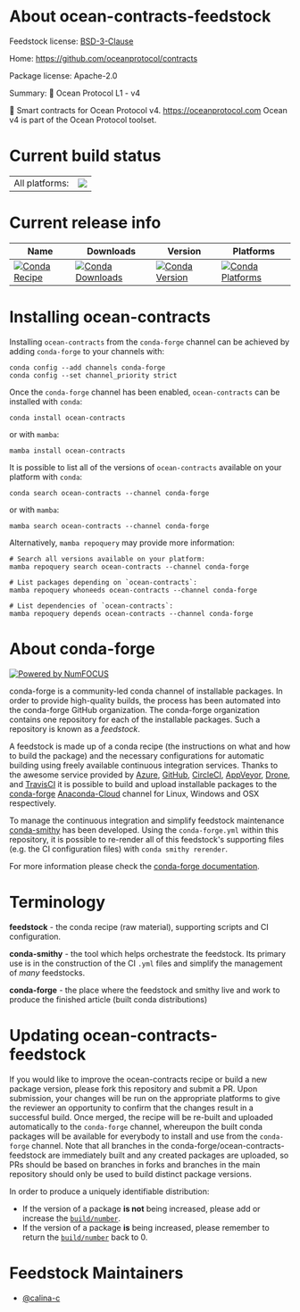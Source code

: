 About ocean-contracts-feedstock
===============================

Feedstock license: [BSD-3-Clause](https://github.com/conda-forge/ocean-contracts-feedstock/blob/main/LICENSE.txt)

Home: https://github.com/oceanprotocol/contracts

Package license: Apache-2.0

Summary: 🐳 Ocean Protocol L1 - v4

🦑 Smart contracts for Ocean Protocol v4. https://oceanprotocol.com Ocean v4 is part of the Ocean Protocol toolset.

Current build status
====================


<table><tr><td>All platforms:</td>
    <td>
      <a href="https://dev.azure.com/conda-forge/feedstock-builds/_build/latest?definitionId=19061&branchName=main">
        <img src="https://dev.azure.com/conda-forge/feedstock-builds/_apis/build/status/ocean-contracts-feedstock?branchName=main">
      </a>
    </td>
  </tr>
</table>

Current release info
====================

| Name | Downloads | Version | Platforms |
| --- | --- | --- | --- |
| [![Conda Recipe](https://img.shields.io/badge/recipe-ocean--contracts-green.svg)](https://anaconda.org/conda-forge/ocean-contracts) | [![Conda Downloads](https://img.shields.io/conda/dn/conda-forge/ocean-contracts.svg)](https://anaconda.org/conda-forge/ocean-contracts) | [![Conda Version](https://img.shields.io/conda/vn/conda-forge/ocean-contracts.svg)](https://anaconda.org/conda-forge/ocean-contracts) | [![Conda Platforms](https://img.shields.io/conda/pn/conda-forge/ocean-contracts.svg)](https://anaconda.org/conda-forge/ocean-contracts) |

Installing ocean-contracts
==========================

Installing `ocean-contracts` from the `conda-forge` channel can be achieved by adding `conda-forge` to your channels with:

```
conda config --add channels conda-forge
conda config --set channel_priority strict
```

Once the `conda-forge` channel has been enabled, `ocean-contracts` can be installed with `conda`:

```
conda install ocean-contracts
```

or with `mamba`:

```
mamba install ocean-contracts
```

It is possible to list all of the versions of `ocean-contracts` available on your platform with `conda`:

```
conda search ocean-contracts --channel conda-forge
```

or with `mamba`:

```
mamba search ocean-contracts --channel conda-forge
```

Alternatively, `mamba repoquery` may provide more information:

```
# Search all versions available on your platform:
mamba repoquery search ocean-contracts --channel conda-forge

# List packages depending on `ocean-contracts`:
mamba repoquery whoneeds ocean-contracts --channel conda-forge

# List dependencies of `ocean-contracts`:
mamba repoquery depends ocean-contracts --channel conda-forge
```


About conda-forge
=================

[![Powered by
NumFOCUS](https://img.shields.io/badge/powered%20by-NumFOCUS-orange.svg?style=flat&colorA=E1523D&colorB=007D8A)](https://numfocus.org)

conda-forge is a community-led conda channel of installable packages.
In order to provide high-quality builds, the process has been automated into the
conda-forge GitHub organization. The conda-forge organization contains one repository
for each of the installable packages. Such a repository is known as a *feedstock*.

A feedstock is made up of a conda recipe (the instructions on what and how to build
the package) and the necessary configurations for automatic building using freely
available continuous integration services. Thanks to the awesome service provided by
[Azure](https://azure.microsoft.com/en-us/services/devops/), [GitHub](https://github.com/),
[CircleCI](https://circleci.com/), [AppVeyor](https://www.appveyor.com/),
[Drone](https://cloud.drone.io/welcome), and [TravisCI](https://travis-ci.com/)
it is possible to build and upload installable packages to the
[conda-forge](https://anaconda.org/conda-forge) [Anaconda-Cloud](https://anaconda.org/)
channel for Linux, Windows and OSX respectively.

To manage the continuous integration and simplify feedstock maintenance
[conda-smithy](https://github.com/conda-forge/conda-smithy) has been developed.
Using the ``conda-forge.yml`` within this repository, it is possible to re-render all of
this feedstock's supporting files (e.g. the CI configuration files) with ``conda smithy rerender``.

For more information please check the [conda-forge documentation](https://conda-forge.org/docs/).

Terminology
===========

**feedstock** - the conda recipe (raw material), supporting scripts and CI configuration.

**conda-smithy** - the tool which helps orchestrate the feedstock.
                   Its primary use is in the construction of the CI ``.yml`` files
                   and simplify the management of *many* feedstocks.

**conda-forge** - the place where the feedstock and smithy live and work to
                  produce the finished article (built conda distributions)


Updating ocean-contracts-feedstock
==================================

If you would like to improve the ocean-contracts recipe or build a new
package version, please fork this repository and submit a PR. Upon submission,
your changes will be run on the appropriate platforms to give the reviewer an
opportunity to confirm that the changes result in a successful build. Once
merged, the recipe will be re-built and uploaded automatically to the
`conda-forge` channel, whereupon the built conda packages will be available for
everybody to install and use from the `conda-forge` channel.
Note that all branches in the conda-forge/ocean-contracts-feedstock are
immediately built and any created packages are uploaded, so PRs should be based
on branches in forks and branches in the main repository should only be used to
build distinct package versions.

In order to produce a uniquely identifiable distribution:
 * If the version of a package **is not** being increased, please add or increase
   the [``build/number``](https://docs.conda.io/projects/conda-build/en/latest/resources/define-metadata.html#build-number-and-string).
 * If the version of a package **is** being increased, please remember to return
   the [``build/number``](https://docs.conda.io/projects/conda-build/en/latest/resources/define-metadata.html#build-number-and-string)
   back to 0.

Feedstock Maintainers
=====================

* [@calina-c](https://github.com/calina-c/)

